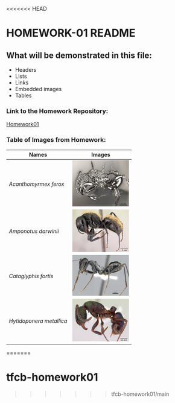 <<<<<<< HEAD
# HOMEWORK-01 README

## What will be demonstrated in this file:
- Headers
- Lists
- Links
- Embedded images
- Tables

### Link to the Homework Repository:
[Homework01](https://github.com/iwmcguire/tfcb-homework01/tree/master)

### Table of Images from Homework:
| Names | Images |
| -- | -- |
| _Acanthomyrmex ferox_ | <img src="images/casent_0901788_acanthomyrmex_ferox_p-1-high.jpg" style="width:150px;"/> |
| _Amponotus darwinii_ | <img src="images/casent_0191696_camponotus_darwinii.jpg" style="width:150px;"/> |
| _Cataglyphis fortis_ | <img src="images/casent_0906296_cataglyphis_fortis_p-1-high.jpg" style="width:150px;"/> |
| _Hytidoponera metallica_ | <img src="images/casent_0172345_rhytidoponera_metallica.jpg" style="width:150px;"/> | 
=======
# tfcb-homework01
>>>>>>> tfcb-homework01/main
